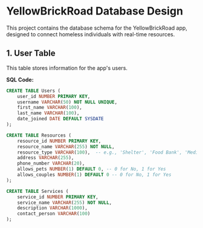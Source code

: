 # YellowBrickRoad Database Design

This project contains the database schema for the YellowBrickRoad app, designed to connect homeless individuals with real-time resources.

## 1. User Table
This table stores information for the app's users.

**SQL Code:**
```sql
CREATE TABLE Users (
    user_id NUMBER PRIMARY KEY,
    username VARCHAR(50) NOT NULL UNIQUE,
    first_name VARCHAR(100),
    last_name VARCHAR(100),
    date_joined DATE DEFAULT SYSDATE
);

CREATE TABLE Resources (
    resource_id NUMBER PRIMARY KEY,
    resource_name VARCHAR(255) NOT NULL,
    resource_type VARCHAR(100),  -- e.g., 'Shelter', 'Food Bank', 'Medical'
    address VARCHAR(255),
    phone_number VARCHAR(20),
    allows_pets NUMBER(1) DEFAULT 0, -- 0 for No, 1 for Yes
    allows_couples NUMBER(1) DEFAULT 0 -- 0 for No, 1 for Yes
);

CREATE TABLE Services (
    service_id NUMBER PRIMARY KEY,
    service_name VARCHAR(255) NOT NULL,
    description VARCHAR(1000),
    contact_person VARCHAR(100)
);
